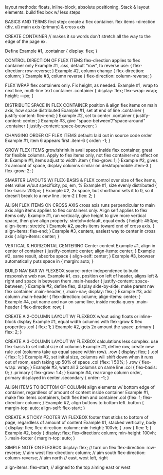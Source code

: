 layout methods: floats, inline-block, absolute positioning. Stack & layout
elements. build flex box w/ less steps

BASICS AND TERMS
first step: create a flex container. flex items -direction (div, ul)
main axis (primary) & cross axis

CREATE CONTAINER
// makes it so words don’t stretch all the way to the edge of the page
ex. <div classname=“container”>

Define
Example #1,
.container { display: flex; }

CONTROL DIRECTION OF FLEX ITEMS
flex-direction applies to flex container only
Example #1, .css, default “row”, to reverse use:
{ flex-direction: row-reverse; }
Example #2, column change
{ flex-direction: column; }
Example #3, column reverse
{ flex-direction: column-reverse; }

FLEX WRAP
flex containers only. Fix height, as needed.
Example #1, wrap to next line, multi-line text container
.container { display: flex; flex-wrap: wrap; height: —px; }

DISTRIBUTE SPACE IN FLEX CONTAINER
position & align flex items on main axis, how space distributed
Example #1, set at end of line
.container { justify-content: flex-end; }
Example #2, set to center
.container { justify-content: center; }
Example #3, give "space-between”/"space-around"
.container { justify-content: space-between; }

CHANGING ORDER OF FLEX ITEMS
default: laid out in source code order
Example #1, item 6 appears first
.item-6 { order: -1; }

GROW FLEX ITEMS
grow/shrink in avail space inside flex container, great for flexible columns. Apply to flex items only, not flex container=no effect on it.
Example #1, items adjust to width
.item { flex-grow: 1; }
Example #2, gives 2x amount of space, display columns similar on desktop/mobile
.item-3 { flex-grow: 2; }

SMARTER LAYOUTS W/ FLEX-BASIS & FLEX
control over size of flex items, sets value w/out specificity, px, em, %
Example #1, size evenly distributed
{ flex-basis: 200px; }
Example #2, 2x space, but shorthand sets it to 0, so it doesn’t break to a new line
.item-2 { flex: 2; }

ALIGN FLEX ITEMS ON CROSS AXIS
cross axis runs perpendicular to main axis
align items applies to flex containers only. Align self applies to flex items only.
Example #1, run vertically, give height to give more vertical space, then give align property. stretch=default, equal ends
{ height: 450px; align-items: stretch; }
Example #2, packs items toward end of cross axis.
{ align-items: flex-end; }
Example #3, centers, easiest way to center in cross axis
{ align-items: center; }

VERTICAL & HORIZONTAL CENTERING
Center content
Example #1, align in center of container
{ justify-content: center; align-items: center; }
Example #2, same result, absorbs space
{ align-self: center; }
Example #3, browser automatically puts space in
{ margin: auto; }

BUILD NAV BAR W/ FLEXBOX
source-order independence to build responsive web nav.
Example #1, css, position on left of header, aligns left & right and space in between them
.main-header { justify-content: space-between; }
Example #2, define flex, display side-by-side, make parent nav flex container
.main-header, { .main-nav; display: flex; }
Example #3, add column
.main-header { flex-direction: column; align-items: center; }
Example #4, put name and nav on same line, inside media query
.main-header { flex-direction: row; }

CREATE A 2-COLUMN LAYOUT W/ FLEXBOX
w/out using floats or inline-block display
Example #1, equal width columns with flex-grow & flex properties
.col { flex: 1; }
Example #2, gets 2x amount the space
.primary { flex: 2; }

CREATE A 3-COLUMN LAYOUT W/ FLEXBOX
calculations less complex. use flex-basis to set initial size of columns
Example #1, define row, create new rule .col (columns take up equal space within row).
.row { display: flex; }
.col { flex: 1; }
Example #2, set initial size, columns will shift down when it runs out of room, each taking up 50% of space
.col {flex: 1 50%; }
.row { flex-wrap: wrap; }
Example #3, want all 3 columns on same line
.col { flex-basis: 0; }
.primary { flex-grow: 1.4; }
Example #4, rearrange column order, primary displayed in center
.secondary { order: -1; }

ALIGN ITEMS TO BOTTOM OF COLUMN
align elements w/ bottom edge of container, regardless of amount of content inside container
Example #1, make flex items containers, both flex item and container
.col {flex: 1; flex-direction: column; }
Example #2, align buttons to bottom left
.button { margin-top: auto; align-self: flex-start; }

CREATE A STICKY FOOTER W/ FLEXBOX
footer that sticks to bottom of page, regardless of amount of content
Example #1, stacked vertically,
body { display: flex; flex-direction: column; min-height: 100vh; }
.row { flex: 1; }
Example #2,
body { display: flex; flex-direction: column; min-height: 100vh; }
.main-footer { margin-top: auto; }

SIMPLE NOTE ON FLEXBOX
display: flex; // turn on flex
flex-direction: row-reverse; // aim west
flex-direction: column; // aim south
flex-direction: column-reverse; // aim north
// east, west left, right

align-items: flex-start;
// aligned to the top aiming east or west
